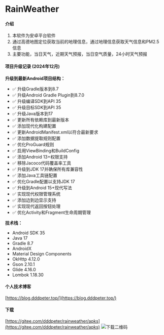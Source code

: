 # RainWeather

#### 介绍

1. 本软件为安卓平台软件
1. 通过高德地图定位获取当前的地理信息，通过地理信息获取天气信息和PM2.5信息
1. 主要功能，当日天气，近期天气预报，当日空气质量，24小时天气预报

#### 项目升级记录 (2024年12月)

**升级到最新Android项目结构：**

- ✅ 升级Gradle版本到8.7
- ✅ 升级Android Gradle Plugin到8.7.0
- ✅ 升级编译SDK到API 35
- ✅ 升级目标SDK到API 35
- ✅ 升级Java版本到17
- ✅ 更新所有依赖库到最新版本
- ✅ 添加现代化构建配置
- ✅ 更新AndroidManifest.xml以符合最新要求
- ✅ 添加数据提取规则配置
- ✅ 优化ProGuard规则
- ✅ 启用ViewBinding和BuildConfig
- ✅ 添加Android 13+权限支持
- ✅ 移除Jacoco代码覆盖率工具
- ✅ 升级到JDK 17并确保所有库兼容性
- ✅ 添加Java工具链配置
- ✅ 优化Gradle配置以支持JDK 17
- ✅ 升级到Android 15+现代写法
- ✅ 实现现代权限管理系统
- ✅ 添加边到边显示支持
- ✅ 实现现代返回按钮处理
- ✅ 优化Activity和Fragment生命周期管理

**技术栈：**
- Android SDK 35
- Java 17
- Gradle 8.7
- AndroidX
- Material Design Components
- OkHttp 4.12.0
- Gson 2.10.1
- Glide 4.16.0
- Lombok 1.18.30

#### 个人技术博客
[https://blog.dddpeter.top/](https://blog.dddpeter.top/)

#### 下载
[https://gitee.com/dddpeter/rainweather/apks](https://gitee.com/dddpeter/rainweather/apks)
![下载二维码](https://images.gitee.com/uploads/images/2021/0510/143728_3e57a252_2413.png "屏幕截图.png")